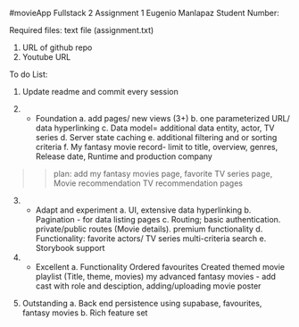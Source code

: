 #movieApp
Fullstack 2 Assignment 1
Eugenio Manlapaz
Student Number:

Required files:
text file (assignment.txt)
1. URL of github repo
2. Youtube URL

To do List:

1. Update readme and commit every session

2. * Foundation
a. add pages/ new views (3+)
b. one parameterized URL/ data hyperlinking
c. Data model= additional data entity, actor, TV series
d. Server state caching
e. additional filtering and or sorting criteria
f. My fantasy movie record- limit to title, overview, genres, Release date, Runtime and production company


>> plan: 
add my fantasy movies page, 
favorite TV series page, 
Movie recommendation
TV recommendation pages


3. * Adapt and experiment
a. UI, extensive data hyperlinking
b. Pagination - for data listing pages
c. Routing; basic authentication. 
    private/public routes (Movie details). 
    premium functionality
d. Functionality: 
    favorite actors/ TV series
    multi-criteria search
e. Storybook support

4. * Excellent
a. Functionality
    Ordered favourites
    Created themed movie playlist (Title, theme, movies)
    my advanced fantasy movies - add cast with role and desciption, adding/uploading movie poster

5. Outstanding
a. Back end persistence using supabase, favourites, fantasy movies
b. Rich feature set




